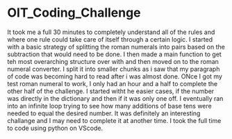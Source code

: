 # OIT_Coding_Challenge
It took me a full 30 minutes to completely understand all of the rules and where one rule could take care of itself through a certain logic. I started with a basic strategy of splitting the roman numerals into pairs based on the subtraction that would need to be done. I then made a main function to get teh most overarching structure over with and then moved on to the roman numeral converter. I split it into smaller chunks as i saw that my paragraph of code was becoming hard to read after i was almost done. ONce I got my test roman numeral to work, I only had an hour and a half to complete the other half of the challenge. I started witht  he easier cases, if the number was directly in the dictionary and then if it was only one off.
I eventually ran into an infinite loop trying to see how many additions of base tens were needed to equal the desired number. It was definitely an interesting challange and I may need to complete it at another time.
I took the full time to code using python on VScode.
